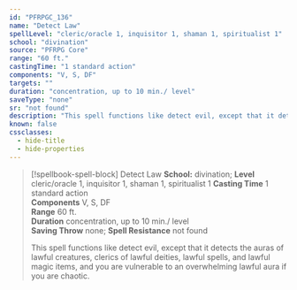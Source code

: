 ```yaml
---
id: "PFRPGC_136"
name: "Detect Law"
spellLevel: "cleric/oracle 1, inquisitor 1, shaman 1, spiritualist 1"
school: "divination"
source: "PFRPG Core"
range: "60 ft."
castingTime: "1 standard action"
components: "V, S, DF"
targets: ""
duration: "concentration, up to 10 min./ level"
saveType: "none"
sr: "not found"
description: "This spell functions like detect evil, except that it detects the auras of lawful creatures, clerics of lawful deities, lawful spells, and lawful magic items, and you are vulnerable to an overwhelming lawful aura if you are chaotic."
known: false
cssclasses:
  - hide-title
  - hide-properties
---
```


> [!spellbook-spell-block] Detect Law
> **School:** divination; **Level** cleric/oracle 1, inquisitor 1, shaman 1, spiritualist 1
> **Casting Time** 1 standard action  
> **Components** V, S, DF  
> **Range** 60 ft.  
> **Duration** concentration, up to 10 min./ level  
> **Saving Throw** none; **Spell Resistance** not found
> 
> This spell functions like detect evil, except that it detects the auras of lawful creatures, clerics of lawful deities, lawful spells, and lawful magic items, and you are vulnerable to an overwhelming lawful aura if you are chaotic.